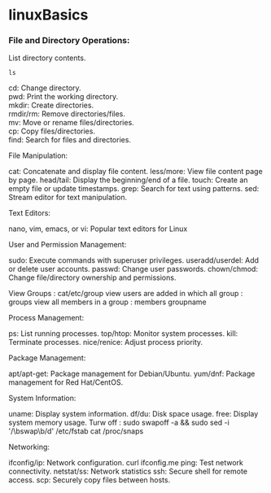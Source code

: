 # linuxBasics

### File and Directory Operations:

List directory contents.
```
ls
```

cd: Change directory.             
pwd: Print the working directory.            
mkdir: Create directories.                    
rmdir/rm: Remove directories/files.                       
mv: Move or rename files/directories.                          
cp: Copy files/directories.                                 
find: Search for files and directories.                                     


File Manipulation:

cat: Concatenate and display file content.
less/more: View file content page by page.
head/tail: Display the beginning/end of a file.
touch: Create an empty file or update timestamps.
grep: Search for text using patterns.
sed: Stream editor for text manipulation.

Text Editors:

nano, vim, emacs, or vi: Popular text editors for Linux


User and Permission Management:

sudo: Execute commands with superuser privileges.
useradd/userdel: Add or delete user accounts.
passwd: Change user passwords.
chown/chmod: Change file/directory ownership and permissions.

View Groups : cat/etc/group
view users are added in which all group : groups <username> 
view all members in a group : members groupname


Process Management:

ps: List running processes.
top/htop: Monitor system processes.
kill: Terminate processes.
nice/renice: Adjust process priority.



Package Management:

apt/apt-get: Package management for Debian/Ubuntu.
yum/dnf: Package management for Red Hat/CentOS.



System Information:

uname: Display system information.
df/du: Disk space usage.
free: Display system memory usage.
Turw off :   sudo swapoff -a && sudo sed -i '/\bswap\b/d' /etc/fstab
cat /proc/snaps

Networking:

ifconfig/ip: Network configuration.
curl ifconfig.me
ping: Test network connectivity.
netstat/ss: Network statistics
ssh: Secure shell for remote access.
scp: Securely copy files between hosts.
